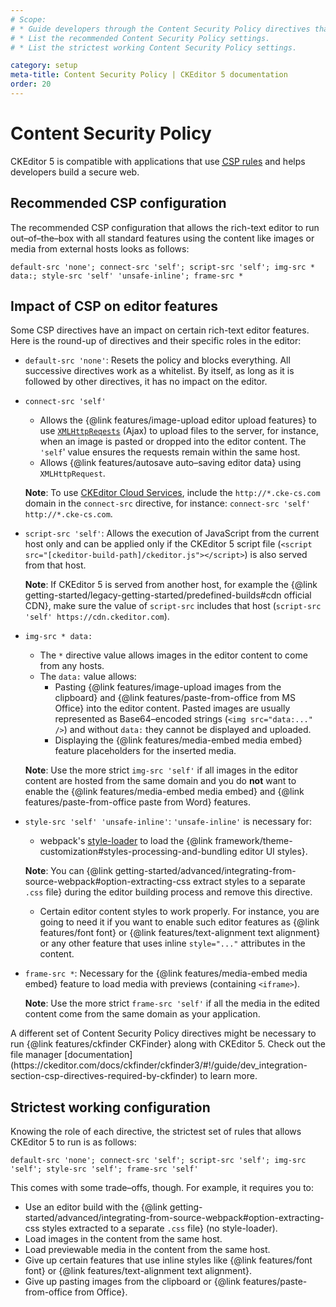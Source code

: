 ```yaml
---
# Scope:
# * Guide developers through the Content Security Policy directives that have an impact on the editor.
# * List the recommended Content Security Policy settings.
# * List the strictest working Content Security Policy settings.

category: setup
meta-title: Content Security Policy | CKEditor 5 documentation
order: 20
---
```


# Content Security Policy

CKEditor&nbsp;5 is compatible with applications that use [<abbr title="Content Security Policy">CSP</abbr> rules](https://developer.mozilla.org/en-US/docs/Web/HTTP/CSP) and helps developers build a secure web.

## Recommended CSP configuration

The recommended CSP configuration that allows the rich-text editor to run out–of–the–box with all standard features using the content like images or media from external hosts looks as follows:

```
default-src 'none'; connect-src 'self'; script-src 'self'; img-src * data:; style-src 'self' 'unsafe-inline'; frame-src *
```

## Impact of CSP on editor features

Some CSP directives have an impact on certain rich-text editor features. Here is the round-up of directives and their specific roles in the editor:

* `default-src 'none'`: Resets the policy and blocks everything. All successive directives work as a whitelist. By itself, as long as it is followed by other directives, it has no impact on the editor.
* `connect-src 'self'`
	* Allows the {@link features/image-upload editor upload features} to use [`XMLHttpReqests`](https://developer.mozilla.org/en-US/docs/Web/API/XMLHttpRequest) (Ajax) to upload files to the server, for instance, when an image is pasted or dropped into the editor content. The `'self`' value ensures the requests remain within the same host.
	* Allows {@link features/autosave auto–saving editor data} using `XMLHttpRequest`.

	**Note**: To use [CKEditor Cloud Services](https://ckeditor.com/ckeditor-cloud-services/), include the `http://*.cke-cs.com` domain in the `connect-src` directive, for instance: `connect-src 'self' http://*.cke-cs.com`.
* `script-src 'self'`: Allows the execution of JavaScript from the current host only and can be applied only if the CKEditor&nbsp;5 script file (`<script src="[ckeditor-build-path]/ckeditor.js"></script>`) is also served from that host.

	**Note**: If CKEditor&nbsp;5 is served from another host, for example the {@link getting-started/legacy-getting-started/predefined-builds#cdn official CDN}, make sure the value of `script-src` includes that host (`script-src 'self' https://cdn.ckeditor.com`).
* `img-src * data:`
	* The `*` directive value allows images in the editor content to come from any hosts.
	* The `data:` value allows:
		* Pasting {@link features/image-upload images from the clipboard} and {@link features/paste-from-office from MS Office} into the editor content. Pasted images are usually represented as Base64–encoded strings (`<img src="data:..." />`) and without `data:` they cannot be displayed and uploaded.
		* Displaying the {@link features/media-embed media embed} feature placeholders for the inserted media.

	**Note**: Use the more strict `img-src 'self'` if all images in the editor content are hosted from the same domain and you do **not** want to enable the {@link features/media-embed media embed} and {@link features/paste-from-office paste from Word} features.
* `style-src 'self' 'unsafe-inline'`: `'unsafe-inline'` is necessary for:
	* webpack's [style-loader](https://github.com/webpack-contrib/style-loader) to load the {@link framework/theme-customization#styles-processing-and-bundling editor UI styles}.

	**Note**: You can {@link getting-started/advanced/integrating-from-source-webpack#option-extracting-css extract styles to a separate `.css` file} during the editor building process and remove this directive.
	* Certain editor content styles to work properly. For instance, you are going to need it if you want to enable such editor features as {@link features/font font} or {@link features/text-alignment text alignment} or any other feature that uses inline `style="..."` attributes in the content.
* `frame-src *`: Necessary for the {@link features/media-embed media embed} feature to load media with previews (containing `<iframe>`).

	**Note**: Use the more strict `frame-src 'self'` if all the media in the edited content come from the same domain as your application.

<info-box>
	A different set of Content Security Policy directives might be necessary to run {@link features/ckfinder CKFinder} along with CKEditor&nbsp;5. Check out the file manager [documentation](https://ckeditor.com/docs/ckfinder/ckfinder3/#!/guide/dev_integration-section-csp-directives-required-by-ckfinder) to learn more.
</info-box>

## Strictest working configuration

Knowing the role of each directive, the strictest set of rules that allows CKEditor&nbsp;5 to run is as follows:

```
default-src 'none'; connect-src 'self'; script-src 'self'; img-src 'self'; style-src 'self'; frame-src 'self'
```

This comes with some trade–offs, though. For example, it requires you to:

* Use an editor build with the {@link getting-started/advanced/integrating-from-source-webpack#option-extracting-css styles extracted to a separate `.css` file} (no style-loader).
* Load images in the content from the same host.
* Load previewable media in the content from the same host.
* Give up certain features that use inline styles like {@link features/font font} or {@link features/text-alignment text alignment}.
* Give up pasting images from the clipboard or {@link features/paste-from-office from Office}.
